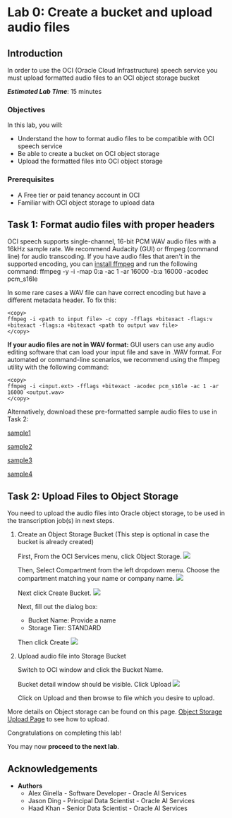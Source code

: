 # Lab 0: Create a bucket and upload audio files

## Introduction

In order to use the OCI (Oracle Cloud Infrastructure) speech service you must upload formatted audio files to an OCI
object storage bucket

***Estimated Lab Time***: 15 minutes

### Objectives

In this lab, you will:
- Understand the how to format audio files to be compatible with OCI speech service
- Be able to create a bucket on OCI object storage
- Upload the formatted files into OCI object storage

### Prerequisites
- A Free tier or paid tenancy account in OCI
- Familiar with OCI object storage to upload data

## Task 1: Format audio files with proper headers

OCI speech supports single-channel, 16-bit PCM WAV audio files with a 16kHz sample rate. We recommend Audacity (GUI) or ffmpeg (command line) for audio transcoding. 
If you have audio files that aren't in the supported encoding, you can [install ffmpeg](https://ffmpeg.org/download.html) and run the following command:
    <copy>
    ffmpeg -y -i <path to input file> -map 0:a -ac 1 -ar 16000 -b:a 16000 -acodec pcm_s16le <path to output wav file>
    </copy>

In some rare cases a WAV file can have correct encoding but have a different metadata header. To fix this:

    <copy>
    ffmpeg -i <path to input file> -c copy -fflags +bitexact -flags:v +bitexact -flags:a +bitexact <path to output wav file>
    </copy>

<strong>If your audio files are not in WAV format:</strong>
GUI users can use any audio editing software that can load your input file and save in .WAV format. For automated or command-line scenarios, we recommend using the ffmpeg utility with the following command:

    <copy>
    ffmpeg -i <input.ext> -fflags +bitexact -acodec pcm_s16le -ac 1 -ar 16000 <output.wav>
    </copy>

Alternatively, download these pre-formatted sample audio files to use in Task 2:

[sample1](./files/Oracle_Advertising.wav)

[sample2](./files/Oracle_RedBull_Racing.wav.wav)

[sample3](./files/Ready_Player_One.wav)

[sample4](./files/The_Poet.wav)


## Task 2: Upload Files to Object Storage

You need to upload the audio files into Oracle object storage, to be used in the transcription job(s) in next steps.


1. Create an Object Storage Bucket (This step is optional in case the bucket is already created)

    First, From the OCI Services menu, click Object Storage.
    ![](../../anomaly-detection/images/cloudstoragebucket.png " ")

    Then, Select Compartment from the left dropdown menu. Choose the compartment matching your name or company name.
    ![](../../anomaly-detection/images/createCompartment.png " ")

    Next click Create Bucket.
    ![](../../anomaly-detection/images/createbucketbutton.png " ")

    Next, fill out the dialog box:
    * Bucket Name: Provide a name <br/>
    * Storage Tier: STANDARD

    Then click Create
    ![](../../anomaly-detection/images/pressbucketbutton.png " ")

2. Upload audio file into Storage Bucket

    Switch to OCI window and click the Bucket Name.

    Bucket detail window should be visible. Click Upload
    ![](../../anomaly-detection/images/bucketdetail.png " ")

    Click on Upload and then browse to file which you desire to upload.


More details on Object storage can be found on this page. [Object Storage Upload Page](https://oracle.github.io/learning-library/oci-library/oci-hol/object-storage/workshops/freetier/index.html?lab=object-storage) to see how to upload.


Congratulations on completing this lab!

You may now **proceed to the next lab**.

## Acknowledgements
* **Authors**
    * Alex Ginella - Software Developer - Oracle AI Services
    * Jason Ding - Principal Data Scientist - Oracle AI Services
    * Haad Khan - Senior Data Scientist - Oracle AI Services
